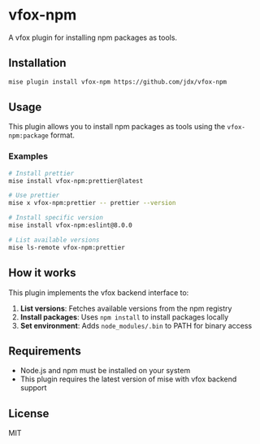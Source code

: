 # vfox-npm

A vfox plugin for installing npm packages as tools.

## Installation

```bash
mise plugin install vfox-npm https://github.com/jdx/vfox-npm
```

## Usage

This plugin allows you to install npm packages as tools using the `vfox-npm:package` format.

### Examples

```bash
# Install prettier
mise install vfox-npm:prettier@latest

# Use prettier
mise x vfox-npm:prettier -- prettier --version

# Install specific version
mise install vfox-npm:eslint@8.0.0

# List available versions
mise ls-remote vfox-npm:prettier
```

## How it works

This plugin implements the vfox backend interface to:

1. **List versions**: Fetches available versions from the npm registry
2. **Install packages**: Uses `npm install` to install packages locally
3. **Set environment**: Adds `node_modules/.bin` to PATH for binary access

## Requirements

- Node.js and npm must be installed on your system
- This plugin requires the latest version of mise with vfox backend support

## License

MIT
